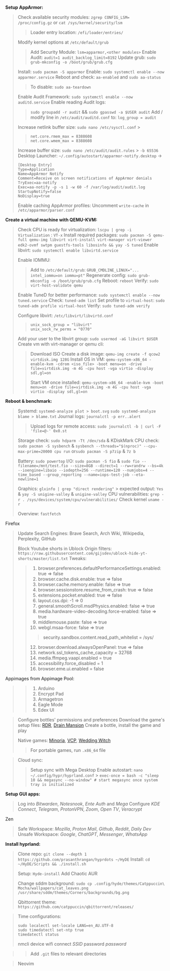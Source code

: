 
**Setup AppArmor:**
> Check available security modules: `zgrep CONFIG_LSM= /proc/config.gz` or `cat /sys/kernel/security/lsm`
> > Loader entry location: `/efi/loader/entries/`
>
> Modify kernel options at `/etc/default/grub`
> > Add Security Module: `lsm=apparmor,<other modules>`
> > Enable Audit: `audit=1 audit_backlog_limit=8192`
> > Update grub: `sudo grub-mkconfig -o /boot/grub/grub.cfg`
>
> Install: `sudo pacman -S apparmor`
> Enable: `sudo systemctl enable --now apparmor.service`
> Reboot and check: `aa-enabled` and `sudo aa-status`
> > To disable: `sudo aa-teardown`
>
> Enable Audit Framework: `sudo systemctl enable --now auditd.service`
> Enable reading Audit logs:
> > `sudo groupadd -r audit` && `sudo gpasswd -a $USER audit`
> > Add / modify line in `/etc/audit/auditd.conf` to: `log_group = audit`
>
> Increase netlink buffer size: `sudo nano /etc/sysctl.conf` >
> > ```
> > net.core.rmem_max = 8388608
> > net.core.wmem_max = 8388608
> > ```
>
> Increase buffer size: `sudo nano /etc/audit/audit.rules` > `-b 65536`
> Desktop Launcher: `~/.config/autostart/apparmor-notify.desktop` ->
> ```
> [Desktop Entry]
> Type=Application
> Name=AppArmor Notify
> Comment=Receive on screen notifications of AppArmor denials
> TryExec=aa-notify
> Exec=aa-notify -p -s 1 -w 60 -f /var/log/audit/audit.log
> StartupNotify=false
> NoDisplay=true
> ```
> Enable caching AppArmor profiles: Uncomment `write-cache` in `/etc/apparmor/parser.conf`

**Create a virtual machine with QEMU-KVM:**
> Check CPU is ready for virtualization: `lscpu | grep -i Virtualization` : `VT-x`
> Install required packages: `sudo pacman -S qemu-full qemu-img libvirt virt-install virt-manager virt-viewer edk2-ovmf swtpm guestfs-tools libosinfo && yay -S tuned`
> Enable libvirt: `sudo systemctl enable libvirtd.service`
>
> Enable IOMMU:
> > Add to `/etc/default/grub`: `GRUB_CMDLINE_LINUX="... intel_iommu=on iommu=pt"`
> > Regenerate config: `sudo grub-mkconfig -o /boot/grub/grub.cfg`
> > Reboot: `reboot`
> > Verify: `sudo virt-host-validate qemu`
>
> Enable TuneD for better performance: `sudo systemctl enable --now tuned.service`
> Check: `tuned-adm list`
> Set profile to `virtual-host`: `sudo tuned-adm profile virtual-host`
> Verify: `sudo tuned-adm verify`
>
> Configure libvirt: `/etc/libvirt/libvirtd.conf`
> > ```
> > unix_sock_group = "libvirt"
> > unix_sock_rw_perms = "0770"
> > ```
>
> Add your user to the libvirt group: `sudo usermod -aG libvirt $USER`
> Create vm with virt-manager or qemu cli:
> > Download ISO
> > Create a disk image: `qemu-img create -f qcow2 virtdisk.img 128G`
> > Install OS in VM: `qemu-system-x86_64 -enable-kvm -cdrom <iso_file> -boot menu=on -drive file=virtdisk.img -m 4G -cpu host -vga virtio -display sdl,gl=on`
> >
> > Start VM once installed: `qemu-system-x86_64 -enable-kvm -boot menu=on -drive file=virtdisk.img -m 4G -cpu host -vga virtio -display sdl,gl=on`







**Reboot & benchmark:**
> Systemd: `systemd-analyze plot > boot.svg`
> `sudo systemd-analyze blame > blame.txt`
> Journal logs: `journalctl -p err..alert`
> > Upload logs for remote access: `sudo journalctl -b | curl -F 'file=@-' 0x0.st`
>
> Storage check: `sudo hdparm -Tt /dev/sda` & KDiskMark
> CPU check: `sudo pacman -S sysbench` & `sysbench --threads="$(nproc)" --cpu-max-prime=20000 cpu run`
> or`sudo pacman -S p7zip` & `7z b`
>
> Battery: `sudo powertop`
> I/O: `sudo pacman -S fio` & `sudo fio --filename=/mnt/test.fio --size=8GB --direct=1 --rw=randrw --bs=4k --ioengine=libaio --iodepth=256 --runtime=120 --numjobs=4 --time_based --group_reporting --name=iops-test-job --eta-newline=1`
>
> Graphics: `glxinfo | grep "direct rendering"` > expected output: `Yes` & `yay -S unigine-valley` & `unigine-valley`
> CPU vulnerabilities: `grep -r . /sys/devices/system/cpu/vulnerabilities/`
> Check kernel `uname -r`
>
> Overview: `fastfetch`

Firefox
> Update Search Engines: Brave Search, Arch Wiki, Wikipedia, Perplexity, GitHub
>
> Block Youtube shorts in Ublock Origin filters: `https://raw.githubusercontent.com/gijsdev/ublock-hide-yt-shorts/master/list.txt`
> Tweaks:
> > 1. browser.preferences.defaultPerformanceSettings.enabled: true => false
> > 2. browser.cache.disk.enable: true => false
> > 3. browser.cache.memory.enable: false => true
> > 4. browser.sessionstore.resume_from_crash: true => false
> > 5. extensions.pocket.enabled: true => false
> > 6. layout.css.dpi: -1 => 0
> > 8. general.smoothScroll.msdPhysics.enabled: false => true
> > 9. media.hardware-video-decoding.force-enabled: false => true
> > 10. middlemouse.paste: false => true
> > 11. webgl.msaa-force: false => true
> > > security.sandbox.content.read_path_whitelist = /sys/
> > 12. browser.download.alwaysOpenPanel: true => false
> > 13. network.ssl_tokens_cache_capacity = 32768
> > 14. media.ffmpeg.vaapi.enabled = true
> > 15. accessibility.force_disabled = 1
> > 16. browser.eme.ui.enabled = false

Appimages from Appimage Pool:
> > 1. Arduino
> > 2. Encrypt Pad
> > 3. Armagetron
> > 4. Eagle Mode
> > 5. Edex UI

> Configure bottles' permissions and preferences
> Download the game's setup files: [RDR](https://dodi-repacks.site/red-dead-redemption/), [Drain Mansion](https://steamunlocked.net/2fb535-drain-mansion-free-download/)
> Create a bottle, install the game and play
>
> Native games: [Minoria](https://freelinuxpcgames.com/minoria/), [VCP](https://freelinuxpcgames.com/virtual-circuit-board/), [Wedding Witch](https://freelinuxpcgames.com/wedding-witch/)
> > For portable games, run `.x86_64` file

> Cloud sync:
> > Setup sync with Mega Desktop
> > Enable autostart: `nano ~/.config/hypr/hyprland.conf` > `exec-once = bash -c "sleep 10 && megasync --no-window" # start megasync once system tray is initialized`
> > 

**Setup GUI apps:**
> Log into *Bitwarden*, *Notesnook*, *Ente Auth* and *Mega*
> Configure *KDE Connect*, *Telegram*, *ProtonVPN*, *Zoom*, *Open TV*, *Veracrypt*

Zen
> Safe Workspace: *Mozilla*, *Proton Mail*, *Github*, *Reddit*, *Daily Dev*
> Unsafe Workspace: *Google*, *ChatGPT*, *Messenger*, *WhatsApp*

**Install hyprland:**
> Clone repo: `git clone --depth 1 https://github.com/prasanthrangan/hyprdots ~/HyDE`
> Install: `cd ~/HyDE/Scripts && ./install.sh`
>
> Setup: `Hyde-install`
> Add Chaotic AUR
> 
> Change sddm background: `sudo cp .config/hyde/themes/Catppuccin\ Mocha/wallpapers/cat_leaves.png /usr/share/sddm/themes/Corners/backgrounds/bg.png`
> 
> Qbittorrent theme: `https://github.com/catppuccin/qbittorrent/releases/`

> Time configurations:
> ```
> sudo localectl set-locale LANG=en_AU.UTF-8
> sudo timedatectl set-ntp true
> timedatectl status
> ```
> nmcli device wifi connect _SSID_ password _password_

> > Add `.git` files to relevant directories

> Neovim
